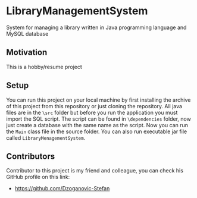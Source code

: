 # LibraryManagementSystem

System for managing a library written in Java programming language and MySQL database

## Motivation

This is a hobby/resume project

## Setup

You can run this project on your local machine by first installing the archive of this project from this repository or just cloning the repository. All java files are in the `\src` folder but before you run the application you must import the SQL script. The script can be found in `\dependencies` folder, now just create a database with the same name as the script. Now you can run the `Main` class file in the source folder.
You can also run executable jar file called `LibraryMenagementSystem`.

## Contributors

Contributor to this project is my friend and colleague, you can check his GitHub profile on this link:

- https://github.com/Dzoganovic-Stefan
